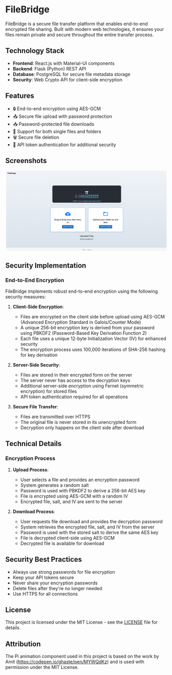 # FileBridge

FileBridge is a secure file transfer platform that enables end-to-end encrypted file sharing. Built with modern web technologies, it ensures your files remain private and secure throughout the entire transfer process.

## Technology Stack

- **Frontend**: React.js with Material-UI components
- **Backend**: Flask (Python) REST API
- **Database**: PostgreSQL for secure file metadata storage
- **Security**: Web Crypto API for client-side encryption

## Features

- 🔒 End-to-end encryption using AES-GCM
- 📤 Secure file upload with password protection
- 📥 Password-protected file downloads
- 📁 Support for both single files and folders
- 🗑️ Secure file deletion
- 🔑 API token authentication for additional security

## Screenshots

![FileBridge Interface](screenshots/ss.png)

## Security Implementation

### End-to-End Encryption

FileBridge implements robust end-to-end encryption using the following security measures:

1. **Client-Side Encryption**:
   - Files are encrypted on the client side before upload using AES-GCM (Advanced Encryption Standard in Galois/Counter Mode)
   - A unique 256-bit encryption key is derived from your password using PBKDF2 (Password-Based Key Derivation Function 2)
   - Each file uses a unique 12-byte Initialization Vector (IV) for enhanced security
   - The encryption process uses 100,000 iterations of SHA-256 hashing for key derivation

2. **Server-Side Security**:
   - Files are stored in their encrypted form on the server
   - The server never has access to the decryption keys
   - Additional server-side encryption using Fernet (symmetric encryption) for stored files
   - API token authentication required for all operations

3. **Secure File Transfer**:
   - Files are transmitted over HTTPS
   - The original file is never stored in its unencrypted form
   - Decryption only happens on the client side after download

## Technical Details

### Encryption Process

1. **Upload Process**:
   - User selects a file and provides an encryption password
   - System generates a random salt
   - Password is used with PBKDF2 to derive a 256-bit AES key
   - File is encrypted using AES-GCM with a random IV
   - Encrypted file, salt, and IV are sent to the server

2. **Download Process**:
   - User requests file download and provides the decryption password
   - System retrieves the encrypted file, salt, and IV from the server
   - Password is used with the stored salt to derive the same AES key
   - File is decrypted client-side using AES-GCM
   - Decrypted file is available for download

## Security Best Practices

- Always use strong passwords for file encryption
- Keep your API tokens secure
- Never share your encryption passwords
- Delete files after they're no longer needed
- Use HTTPS for all connections

## License

This project is licensed under the MIT License - see the [LICENSE](LICENSE) file for details.

## Attribution

The Pi animation component used in this project is based on the work by Amit (https://codepen.io/ghaste/pen/MYWQdKz) and is used with permission under the MIT License.
